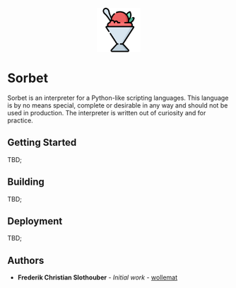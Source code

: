 

<p align="center"> <img src="./doc/icon.png" alt="icon" width="100" height="100" /> </p>

# Sorbet

Sorbet is an interpreter for a Python-like scripting languages. This language is by no means special, complete or desirable in any way and should not be used in production. The interpreter is written out of curiosity and for practice.

## Getting Started

TBD;

## Building

TBD;

## Deployment

TBD;

## Authors

* **Frederik Christian Slothouber** - *Initial work* - [wollemat](https://github.com/wollemat)
